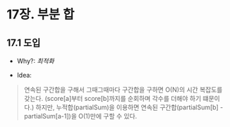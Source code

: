 # 17장. 부분 합
## 17.1 도입
* Why?: *최적화*

* Idea:
 > 연속된 구간합을 구해서 그때그때마다 구간합을 구하면 O(N)의 시간 복잡도를 갖는다.
 > (score[a]부터 score[b]까지를 순회하며 각수를 더해야 하기 떄문이다.)
 > 하지만, 누적합(partialSum)을 이용하면 연속된 구간합(partialSum[b] - partialSum[a-1])을 O(1)만에 구할 수 있다.


